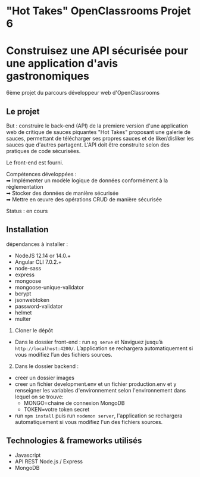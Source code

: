 # "Hot Takes" OpenClassrooms Projet 6
# Construisez une API sécurisée pour une application d'avis gastronomiques
6ème projet du parcours développeur web d'OpenClassrooms

## Le projet
But : construire le back-end (API) de la premiere version d'une application web de critique de sauces piquantes "Hot Takes" proposant une galerie de sauces, permettant de télécharger ses propres sauces et de liker/disliker les sauces que d'autres partagent.
L'API doit être construite selon des pratiques de code sécurisées.

Le front-end est fourni.

Compétences développées :        
➡ Implémenter un modèle logique de données conformément à la réglementation   
➡ Stocker des données de manière sécurisée   
➡ Mettre en œuvre des opérations CRUD de manière sécurisée   

Status : en cours

## Installation
dépendances à installer : 
- NodeJS 12.14 or 14.0.+
- Angular CLI 7.0.2.+
- node-sass
- express
- mongoose
- mongoose-unique-validator
- bcrypt
- jsonwebtoken
- password-validator
- helmet
- multer


1. Cloner le dépôt
- Dans le dossier front-end : run `ng serve` et Naviguez jusqu’à `http://localhost:4200/`. L’application se rechargera automatiquement si vous modifiez l’un des fichiers sources.

2. Dans le dossier backend : 
- creer un dossier images
- creer un fichier development.env et un fichier production.env et y renseigner les variables d'environnement selon l'environnement dans lequel on se trouve:
    - MONGO=chaine de connexion MongoDB
    - TOKEN=votre token secret
- run `npm install` puis 
run `nodemon server`, l'application se rechargera automatiquement si vous modifiez l'un des fichiers sources.


## Technologies & frameworks utilisés
- Javascript
- API REST Node.js / Express
- MongoDB
